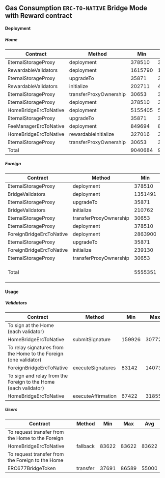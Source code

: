 ## Gas Consumption `ERC-TO-NATIVE` Bridge Mode with Reward contract

#### Deployment
##### Home
 Contract | Method | Min | Max | Avg
----  | ---- | ---- | ---- | ----
EternalStorageProxy|deployment|378510|378510|378510
RewardableValidators|deployment|1615790|1615790|1615790
EternalStorageProxy|upgradeTo|35871|30924|30913
RewardableValidators|initialize|202711|423292|318008
EternalStorageProxy|transferProxyOwnership|30653|30653|30653
EternalStorageProxy|deployment|378510|378510|378510
HomeBridgeErcToNative|deployment|5155405|5155405|5155405
EternalStorageProxy|upgradeTo|35871|30924|30913
FeeManagerErcToNative|deployment|849694|849694|849694
HomeBridgeErcToNative|rewardableInitialize|327016|327080|327064
EternalStorageProxy|transferProxyOwnership|30653|30653|30653
Total| |9040684|9251435|9146113

##### Foreign
 Contract | Method | Min | Max | Avg
----  | ---- | ---- | ---- | ----
EternalStorageProxy|deployment|378510|378510|378510
BridgeValidators|deployment|1351491|1351491|1351491
EternalStorageProxy|upgradeTo|35871|30924|30913
BridgeValidators|initialize|210762|306607|270900
EternalStorageProxy|transferProxyOwnership|30653|30653|30653
EternalStorageProxy|deployment|378510|378510|378510
ForeignBridgeErcToNative|deployment|2863900|2863900|2863900
EternalStorageProxy|upgradeTo|35871|30924|30913
ForeignBridgeErcToNative|initialize|239130|239130|239130
EternalStorageProxy|transferProxyOwnership|30653|30653|30653
Total| |5555351|5641302|5555351	5641302	5605573

#### Usage

##### Validators

 Contract | Method | Min | Max | Avg
----  | ---- | ---- | ---- | ----
To sign at the Home (each validator)|
HomeBridgeErcToNative|submitSignature|159926|307729|219658
To relay signatures from the Home to the Foreign (one validator)|
ForeignBridgeErcToNative|executeSignatures|83142|140737|114527
To sign and relay from the Foreign to the Home (each validator)|
HomeBridgeErcToNative|executeAffirmation|67422|318558|142697

##### Users

 Contract | Method | Min | Max | Avg
----  | ---- | ---- | ---- | ----
To request transfer from the Home to the Foreign|
HomeBridgeErcToNative|fallback|83622|83622|83622
To request transfer from the Foreign to the Home|
ERC677BridgeToken|transfer|37691|86589|55000

